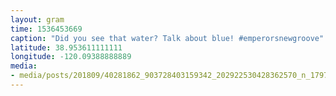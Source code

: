 ```yaml
---
layout: gram
time: 1536453669
caption: "Did you see that water? Talk about blue! #emperorsnewgroove"
latitude: 38.953611111111
longitude: -120.09388888889
media:
- media/posts/201809/40281862_903728403159342_202922530428362570_n_17976571414007352.jpg
---
```

